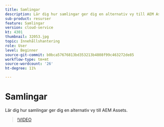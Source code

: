 ```yaml
---
title: Samlingar
description: Lär dig hur samlingar ger dig en alternativ vy till AEM Assets.
sub-product: resurser
feature: Samlingar
version: cloud-service
kt: 4301
thumbnail: 32053.jpg
topic: Innehållshantering
role: User
level: Beginner
source-git-commit: b0bca57676813bd353213b4808f99c463272de85
workflow-type: tm+mt
source-wordcount: '26'
ht-degree: 11%

---
```



# Samlingar

Lär dig hur samlingar ger dig en alternativ vy till AEM Assets.

>[!VIDEO](https://video.tv.adobe.com/v/32053/?quality=12&learn=on&hidetitle=true)